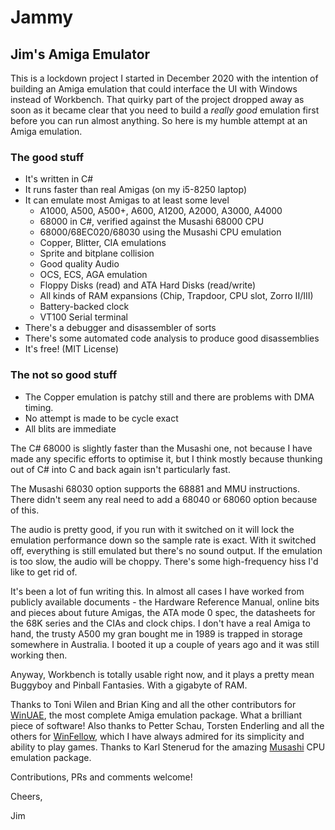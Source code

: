 # Jammy

## Jim's Amiga Emulator

This is a lockdown project I started in December 2020 with the intention of building an Amiga emulation that could interface the UI with Windows instead of Workbench.
That quirky part of the project dropped away as soon as it became clear that you need to build a _really good_ emulation first before you can run almost anything.
So here is my humble attempt at an Amiga emulation.

### The good stuff
* It's written in C#
* It runs faster than real Amigas (on my i5-8250 laptop)
* It can emulate most Amigas to at least some level
  * A1000, A500, A500+, A600, A1200, A2000, A3000, A4000
  * 68000 in C#, verified against the Musashi 68000 CPU
  * 68000/68EC020/68030 using the Musashi CPU emulation
  * Copper, Blitter, CIA emulations
  * Sprite and bitplane collision
  * Good quality Audio
  * OCS, ECS, AGA emulation
  * Floppy Disks (read) and ATA Hard Disks (read/write)
  * All kinds of RAM expansions (Chip, Trapdoor, CPU slot, Zorro II/III)
  * Battery-backed clock
  * VT100 Serial terminal
* There's a debugger and disassembler of sorts
* There's some automated code analysis to produce good disassemblies
* It's free! (MIT License)

### The not so good stuff
* The Copper emulation is patchy still and there are problems with DMA timing.
* No attempt is made to be cycle exact
* All blits are immediate

The C# 68000 is slightly faster than the Musashi one, not because I have made any specific efforts to optimise it, but I think mostly because thunking out of C# into C and back again isn't particularly fast.

The Musashi 68030 option supports the 68881 and MMU instructions. There didn't seem any real need to add a 68040 or 68060 option because of this.

The audio is pretty good, if you run with it switched on it will lock the emulation performance down so the sample rate is exact. With it switched off, everything is still emulated but there's no sound output. If the emulation is too slow, the audio will be choppy. There's some high-frequency hiss I'd like to get rid of.

It's been a lot of fun writing this. In almost all cases I have worked from publicly available documents - the Hardware Reference Manual, online bits and pieces about future Amigas, the ATA mode 0 spec, the datasheets for the 68K series and the CIAs and clock chips. I don't have a real Amiga to hand, the trusty A500 my gran bought me in 1989 is trapped in storage somewhere in Australia. I booted it up a couple of years ago and it was still working then.

Anyway, Workbench is totally usable right now, and it plays a pretty mean Buggyboy and Pinball Fantasies. With a gigabyte of RAM.

Thanks to Toni Wilen and Brian King and all the other contributors for [WinUAE](https://www.winuae.net), the most complete Amiga emulation package. What a brilliant piece of software!
Also thanks to Petter Schau, Torsten Enderling and all the others for [WinFellow](http://petschau.github.io/WinFellow), which I have always admired for its simplicity and ability to play games.
Thanks to Karl Stenerud for the amazing [Musashi](https://github.com/kstenerud/Musashi) CPU emulation package.

Contributions, PRs and comments welcome!

Cheers,

Jim




